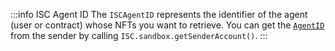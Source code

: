 :::info ISC Agent ID
The `ISCAgentID` represents the identifier of the agent (user or contract) whose NFTs you want to retrieve. You can get the [`AgentID`](../../../explanations/how-accounts-work.md) from the sender by calling `ISC.sandbox.getSenderAccount()`.
:::